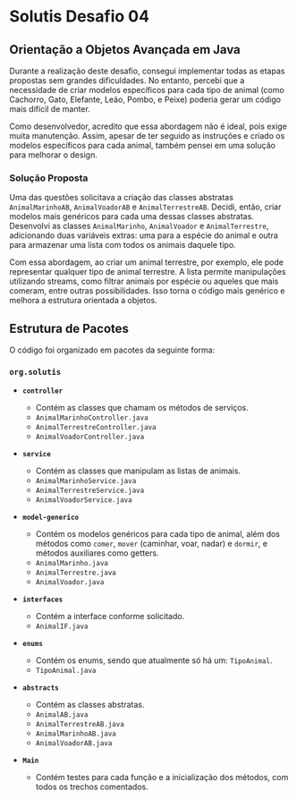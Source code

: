 # Solutis Desafio 04

## Orientação a Objetos Avançada em Java

Durante a realização deste desafio, consegui implementar todas as etapas propostas sem grandes dificuldades. No entanto, percebi que a necessidade de criar modelos específicos para cada tipo de animal (como Cachorro, Gato, Elefante, Leão, Pombo, e Peixe) poderia gerar um código mais difícil de manter.

Como desenvolvedor, acredito que essa abordagem não é ideal, pois exige muita manutenção. Assim, apesar de ter seguido as instruções e criado os modelos específicos para cada animal, também pensei em uma solução para melhorar o design.

### Solução Proposta

Uma das questões solicitava a criação das classes abstratas `AnimalMarinhoAB`, `AnimalVoadorAB` e `AnimalTerrestreAB`. Decidi, então, criar modelos mais genéricos para cada uma dessas classes abstratas. Desenvolvi as classes `AnimalMarinho`, `AnimalVoador` e `AnimalTerrestre`, adicionando duas variáveis extras: uma para a espécie do animal e outra para armazenar uma lista com todos os animais daquele tipo.

Com essa abordagem, ao criar um animal terrestre, por exemplo, ele pode representar qualquer tipo de animal terrestre. A lista permite manipulações utilizando streams, como filtrar animais por espécie ou aqueles que mais comeram, entre outras possibilidades. Isso torna o código mais genérico e melhora a estrutura orientada a objetos.

## Estrutura de Pacotes

O código foi organizado em pacotes da seguinte forma:

### `org.solutis`

- **`controller`**
  - Contém as classes que chamam os métodos de serviços.
  - `AnimalMarinhoController.java`
  - `AnimalTerrestreController.java`
  - `AnimalVoadorController.java`
  
- **`service`**
  - Contém as classes que manipulam as listas de animais.
  - `AnimalMarinhoService.java`
  - `AnimalTerrestreService.java`
  - `AnimalVoadorService.java`
  
- **`model-generico`**
  - Contém os modelos genéricos para cada tipo de animal, além dos métodos como `comer`, `mover` (caminhar, voar, nadar) e `dormir`, e métodos auxiliares como getters.
  - `AnimalMarinho.java`
  - `AnimalTerrestre.java`
  - `AnimalVoador.java`
  
- **`interfaces`**
  - Contém a interface conforme solicitado.
  - `AnimalIF.java`
  
- **`enums`**
  - Contém os enums, sendo que atualmente só há um: `TipoAnimal`.
  - `TipoAnimal.java`
  
- **`abstracts`**
  - Contém as classes abstratas.
  - `AnimalAB.java`
  - `AnimalTerrestreAB.java`
  - `AnimalMarinhoAB.java`
  - `AnimalVoadorAB.java`
  
- **`Main`**
  - Contém testes para cada função e a inicialização dos métodos, com todos os trechos comentados.
